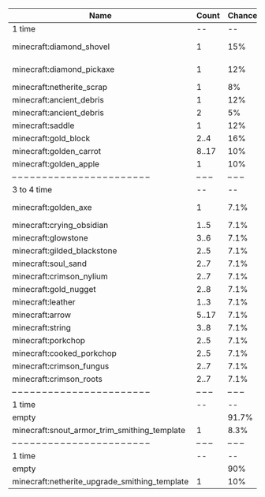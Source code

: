 | Name                                          | Count | Chance | Weight | Comment         |
| --------------------------------------------- | ----- | ------ | ------ | --------------- |
| 1 time                                        |    -- |     -- |     -- |                 |
| minecraft:diamond_shovel                      |     1 |    15% | 15/100 | enchantments: * |
| minecraft:diamond_pickaxe                     |     1 |    12% | 12/100 | enchantments: * |
| minecraft:netherite_scrap                     |     1 |     8% |  8/100 |                 |
| minecraft:ancient_debris                      |     1 |    12% | 12/100 |                 |
| minecraft:ancient_debris                      |     2 |     5% |  5/100 |                 |
| minecraft:saddle                              |     1 |    12% | 12/100 |                 |
| minecraft:gold_block                          |  2..4 |    16% | 16/100 |                 |
| minecraft:golden_carrot                       | 8..17 |    10% | 10/100 |                 |
| minecraft:golden_apple                        |     1 |    10% | 10/100 |                 |
| – – – – – – – – – – – – – – – – – – – – – – – | – – – | – – –  | – – –  | – – – – – – – – |
| 3 to 4 time                                   |    -- |     -- |     -- |                 |
| minecraft:golden_axe                          |     1 |   7.1% |   1/14 | enchantments: * |
| minecraft:crying_obsidian                     |  1..5 |   7.1% |   1/14 |                 |
| minecraft:glowstone                           |  3..6 |   7.1% |   1/14 |                 |
| minecraft:gilded_blackstone                   |  2..5 |   7.1% |   1/14 |                 |
| minecraft:soul_sand                           |  2..7 |   7.1% |   1/14 |                 |
| minecraft:crimson_nylium                      |  2..7 |   7.1% |   1/14 |                 |
| minecraft:gold_nugget                         |  2..8 |   7.1% |   1/14 |                 |
| minecraft:leather                             |  1..3 |   7.1% |   1/14 |                 |
| minecraft:arrow                               | 5..17 |   7.1% |   1/14 |                 |
| minecraft:string                              |  3..8 |   7.1% |   1/14 |                 |
| minecraft:porkchop                            |  2..5 |   7.1% |   1/14 |                 |
| minecraft:cooked_porkchop                     |  2..5 |   7.1% |   1/14 |                 |
| minecraft:crimson_fungus                      |  2..7 |   7.1% |   1/14 |                 |
| minecraft:crimson_roots                       |  2..7 |   7.1% |   1/14 |                 |
| – – – – – – – – – – – – – – – – – – – – – – – | – – – | – – –  | – – –  | – – – – – – – – |
| 1 time                                        |    -- |     -- |     -- |                 |
| empty                                         |       |  91.7% |  11/12 |                 |
| minecraft:snout_armor_trim_smithing_template  |     1 |   8.3% |   1/12 |                 |
| – – – – – – – – – – – – – – – – – – – – – – – | – – – | – – –  | – – –  | – – – – – – – – |
| 1 time                                        |    -- |     -- |     -- |                 |
| empty                                         |       |    90% |   9/10 |                 |
| minecraft:netherite_upgrade_smithing_template |     1 |    10% |   1/10 |                 |
